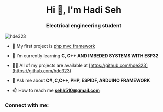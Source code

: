 <h1 align="center">Hi 👋, I'm Hadi Seh</h1>
<h3 align="center">Electrical engineering student</h3>

<p align="left"> <img src="https://komarev.com/ghpvc/?username=hde323&label=Profile%20views&color=0e75b6&style=flat" alt="hde323" /> </p>

- 🔭 My first project is [php mvc framework](https://github.com/hde323/php_mvc_framework)

- 🌱 I’m currently learning **C, C++ AND IMBEDED SYSTEMS WITH ESP32**

- 👨‍💻 All of my projects are available at [https://github.com/hde323](https://github.com/hde323)

- 💬 Ask me about **C# ,C,C++, PHP, ESPIDF, ARDUINO FRAMEWORK**

- 📫 How to reach me **sehh510@gmail.com**


<h3 align="left">Connect with me:</h3>
<p align="left">
</p>

